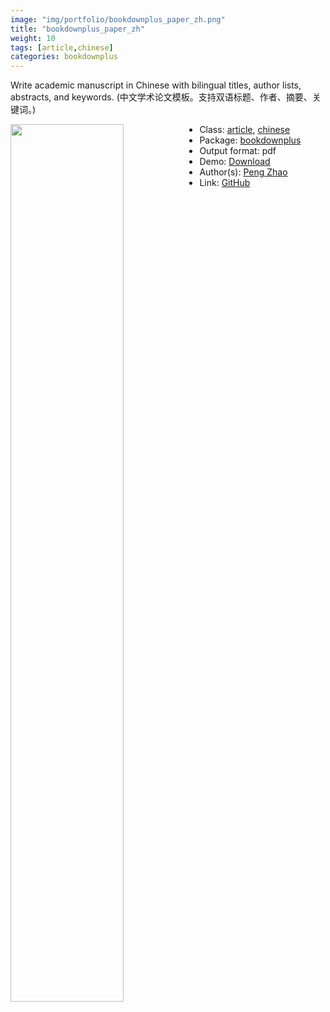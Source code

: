 ```yaml
---
image: "img/portfolio/bookdownplus_paper_zh.png"
title: "bookdownplus_paper_zh"
weight: 10
tags: [article,chinese]
categories: bookdownplus
---
```


Write academic manuscript in Chinese with bilingual titles, author lists, abstracts, and keywords. (中文学术论文模板。支持双语标题、作者、摘要、关键词。)

<!--more-->

<img class = "jf-image-shadow" src="../../img/portfolio/bookdownplus_paper_zh.png" style="display: block; margin: auto;" width="60%"  align="left">

- Class: [article](../../tags/article), [chinese](../../tags/chinese)
- Package: [bookdownplus](bookdownplus)
- Output format: pdf
- Demo: [Download](https://pzhaonet.github.io/bookdownplus/inst2/paper_zh/showcase/paper_zh.pdf)
- Author(s): [Peng Zhao](https://pzhao.org)
- Link: [GitHub](https://github.com/pzhaonet/bookdownplus)


